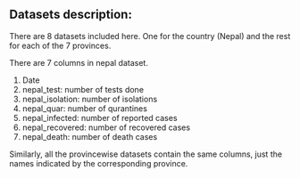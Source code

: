 
## Datasets description:

There are 8 datasets included here. One for the country (Nepal) and the rest for each of the 7 provinces.

There are 7 columns in nepal dataset. 
1. Date
2. nepal_test: number of tests done
3. nepal_isolation: number of isolations
4. nepal_quar: number of qurantines
5. nepal_infected: number of reported cases
6. nepal_recovered: number of recovered cases 
7. nepal_death: number of death cases

Similarly, all the provincewise datasets contain the same columns, just the names indicated by the corresponding province.

